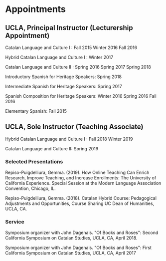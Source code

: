 
# Appointments

## UCLA, Principal Instructor (Lecturership Appointment)

Catalan Language and Culture I : Fall 2015 Winter 2016 Fall 2016

Hybrid Catalan Language and Culture I  : Winter 2017 

Catalan Language and Culture II : Spring 2016 Spring 2017 Spring 2018

Introductory Spanish for Heritage Speakers: Spring 2018 

 Intermediate Spanish for Heritage Speakers:  Spring 2017 
 
 Spanish Composition for Heritage Speakers: Winter 2016  Spring 2016 Fall 2016 
 
 Elementary Spanish: Fall 2015 

## UCLA, Sole Instructor (Teaching Associate)
Hybrid Catalan Language and Culture I : Fall 2018  Winter 2019

Catalan Language and Culture II: Spring 2019

### Selected Presentations

Repiso-Puigdelliura, Gemma. (2019). How Online Teaching Can Enrich Research, Improve Teaching, and Increase Enrollments: The University of California Experience. Special Session at the Modern Language Association Convention, Chicago, IL. 

Repiso-Puigdelliura, Gemma. (2018). Catalan Hybrid Course: Pedagogical Adjustments and Opportunities, Course Sharing UC Dean of Humanities, UCLA, CA.

### Service

Symposium organizer with John Dagenais. "Of Books and Roses": Second California Symposium on Catalan Studies, UCLA, CA, April 2018.

Symposium organizer with John Dagenais. "Of Books and Roses": First California Symposium on Catalan Studies, UCLA, CA, April 2017
  

